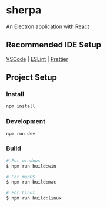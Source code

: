 # sherpa

An Electron application with React

## Recommended IDE Setup

[VSCode](https://code.visualstudio.com/
) | [ESLint](https://marketplace.visualstudio.com/items?itemName=dbaeumer.vscode-eslint
) | [Prettier](https://marketplace.visualstudio.com/items?itemName=esbenp.prettier-vscode)

## Project Setup

### Install

```bash
npm install
```

### Development

```bash
npm run dev
```

### Build

```bash
# For windows
$ npm run build:win

# For macOS
$ npm run build:mac

# For Linux
$ npm run build:linux
```
